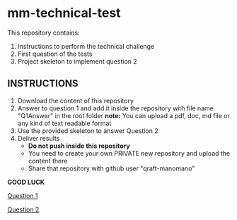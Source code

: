 # mm-technical-test

This repository contains:
 1. Instructions to perform the technical challenge
 2. First question of the tests
 3. Project skeleton to implement question 2


## INSTRUCTIONS

 1. Download the content of this repository
 2. Answer to question 1 and add it inside the repository with file name "Q1Answer" in the root folder **note:** You can upload a pdf, doc, md file or any kind of text readable format
 3. Use the provided skeleton to answer Question 2
 4. Deliver results
    * **Do not push inside this repository**
    * You need to create your own PRIVATE new repository and upload the content there
    * Share that repository with github user "qraft-manomano"

**GOOD LUCK**

[Question 1](Questions/Question1.md)

[Question 2](Questions/Question1.md)
